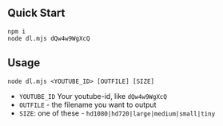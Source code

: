 ## Quick Start

```
npm i
node dl.mjs dQw4w9WgXcQ
```

## Usage

```
node dl.mjs <YOUTUBE_ID> [OUTFILE] [SIZE]
```

- `YOUTUBE_ID` Your youtube-id, like `dQw4w9WgXcQ`
- `OUTFILE` - the filename you want to output
- `SIZE`: one of these - `hd1080|hd720|large|medium|small|tiny`
